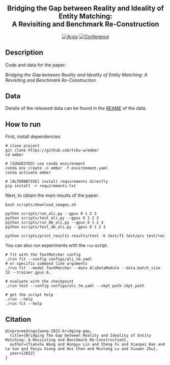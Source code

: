 <div align="center">

<h2 id="bridging-the-gap-between-reality-and-ideality-of-entity-matching-a-revisiting-and-benchmark-re-construction">Bridging the Gap between Reality and Ideality of Entity Matching:<br/>A Revisiting and Benchmark Re-Construction</h2>

<p>
<a href="https://arxiv.org/abs/2205.05889"><img src="http://img.shields.io/badge/arxiv-2205.05889-B31B1B.svg" alt="Arxiv" /></a>
<a href="https://ijcai-22.org"><img src="http://img.shields.io/badge/IJCAI-2022-4b44ce.svg" alt="Conference" /></a>
</p>

</div>

## Description
Code and data for the paper:

*Bridging the Gap between Reality and Ideality of Entity Matching: A Revisiting and Benchmark Re-Construction*

## Data
Details of the released data can be found in the [REAME](./data/ali/README.md) of the data.

## How to run
First, install dependencies
```console
# clone project
git clone https://github.com/tshu-w/ember
cd ember

# [SUGGESTED] use conda environment
conda env create -n ember -f environment.yaml
conda activate ember

# [ALTERNATIVE] install requirements directly
pip install -r requirements.txt
```

Next, to obtain the main results of the paper:
```console
bash scripts/download_images.sh

python scripts/run_ali.py --gpus 0 1 2 3
python scripts/test_ali.py --gpus 0 1 2 3
python scripts/run_dm_ali.py --gpus 0 1 2 3
python scripts/test_dm_ali.py --gpus 0 1 2 3

python scripts/print_results results/test -k test/f1 test/prc test/rec
```

You can also run experiments with the `run` script.
```console
# fit with the TextMatcher config
./run fit --config configs/ali_tm.yaml
# or specific command line arguments
./run fit --model TextMatcher --data AliDataModule --data.batch_size 32 --trainer.gpus 0,

# evaluate with the checkpoint
./run test --config configs/ali_tm.yaml --ckpt_path ckpt_path

# get the script help
./run --help
./run fit --help
```

## Citation
```
@inproceedings{wang-2022-bridging-gap,
  title={Bridging the Gap between Reality and Ideality of Entity Matching: A Revisiting and Benchmark Re-Construction},
  author={Tianshu Wang and Hongyu Lin and Cheng Fu and Xianpei Han and Le Sun and Feiyu Xiong and Hui Chen and Minlong Lu and Xiuwen Zhu},
  year={2022}
}
```
